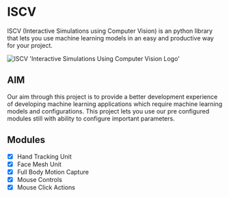 # ISCV
ISCV (Interactive Simulations using Computer Vision) is an python library that lets you use machine learning models in an easy and productive way for your project.

![ISCV 'Interactive Simulations Using Computer Vision Logo'](logo.png)

## AIM
Our aim through this project is to provide a better development experience of developing machine learning applications which require machine learning models and configurations.
This project lets you use our pre configured modules still with ability to configure important parameters.

## Modules
- [X] Hand Tracking Unit
- [X] Face Mesh Unit
- [X] Full Body Motion Capture 
- [X] Mouse Controls
- [X] Mouse Click Actions
